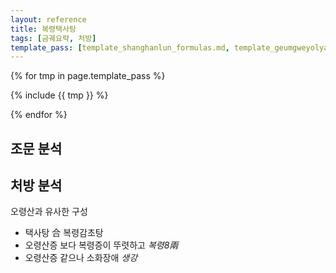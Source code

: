 ```yaml
---
layout: reference
title: 복령택사탕
tags: [금궤요략, 처방]
template_pass: [template_shanghanlun_formulas.md, template_geumgweyolyag_formulas.md, template_etc_formulas.md]
---
```


{% for tmp in page.template_pass %}

{% include {{ tmp }} %}

{% endfor %}


## 조문 분석

## 처방 분석

오령산과 유사한 구성
* 택사탕 合 복령감초탕
* 오령산증 보다 복령증이 뚜렷하고 _복령8兩_
* 오령산증 같으나 소화장애 _생강_
